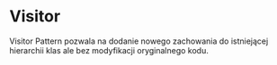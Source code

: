# Visitor

Visitor Pattern pozwala na dodanie nowego zachowania do istniejącej hierarchii klas ale bez modyfikacji oryginalnego kodu.
